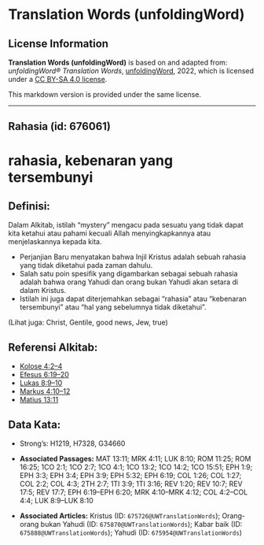 # Translation Words (unfoldingWord)

## License Information

**Translation Words (unfoldingWord)** is based on and adapted from: _unfoldingWord® Translation Words_, [unfoldingWord](https://unfoldingword.org/utw), 2022, which is licensed under a [CC BY-SA 4.0 license](https://creativecommons.org/licenses/by-sa/4.0/legalcode.en).

This markdown version is provided under the same license.



--------------------------------

## Rahasia (id: 676061)

rahasia, kebenaran yang tersembunyi
===================================

Definisi:
---------

Dalam Alkitab, istilah “mystery” mengacu pada sesuatu yang tidak dapat kita ketahui atau pahami kecuali Allah menyingkapkannya atau menjelaskannya kepada kita.

* Perjanjian Baru menyatakan bahwa Injil Kristus adalah sebuah rahasia yang tidak diketahui pada zaman dahulu.
* Salah satu poin spesifik yang digambarkan sebagai sebuah rahasia adalah bahwa orang Yahudi dan orang bukan Yahudi akan setara di dalam Kristus.
* Istilah ini juga dapat diterjemahkan sebagai “rahasia” atau “kebenaran tersembunyi” atau “hal yang sebelumnya tidak diketahui”.

(Lihat juga: Christ, Gentile, good news, Jew, true)

Referensi Alkitab:
------------------

* [Kolose 4:2–4](https://ref.ly/Col4:2-Col4:4)
* [Efesus 6:19–20](https://ref.ly/Eph6:19-Eph6:20)
* [Lukas 8:9–10](https://ref.ly/Luke8:9-Luke8:10)
* [Markus 4:10–12](https://ref.ly/Mark4:10-Mark4:12)
* [Matius 13:11](https://ref.ly/Matt13:11)

Data Kata:
----------

* Strong’s: H1219, H7328, G34660

* **Associated Passages:** MAT 13:11; MRK 4:11; LUK 8:10; ROM 11:25; ROM 16:25; 1CO 2:1; 1CO 2:7; 1CO 4:1; 1CO 13:2; 1CO 14:2; 1CO 15:51; EPH 1:9; EPH 3:3; EPH 3:4; EPH 3:9; EPH 5:32; EPH 6:19; COL 1:26; COL 1:27; COL 2:2; COL 4:3; 2TH 2:7; 1TI 3:9; 1TI 3:16; REV 1:20; REV 10:7; REV 17:5; REV 17:7; EPH 6:19–EPH 6:20; MRK 4:10–MRK 4:12; COL 4:2–COL 4:4; LUK 8:9–LUK 8:10
* **Associated Articles:** Kristus (ID: `675726@UWTranslationWords`); Orang-orang bukan Yahudi (ID: `675870@UWTranslationWords`); Kabar baik (ID: `675888@UWTranslationWords`); Yahudi (ID: `675954@UWTranslationWords`)

